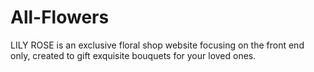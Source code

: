 # All-Flowers
 LILY ROSE is an exclusive floral shop website focusing on the front end only, created to gift exquisite bouquets for your loved ones. 
 
